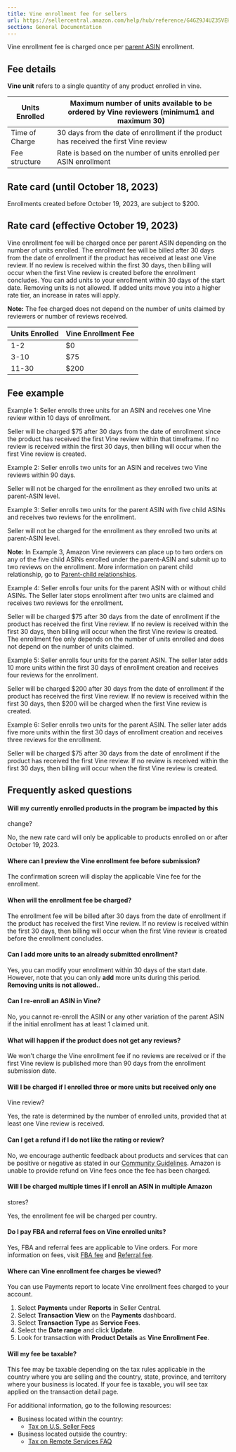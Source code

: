 ```yaml
---
title: Vine enrollment fee for sellers
url: https://sellercentral.amazon.com/help/hub/reference/G4GZ9J4UZ35VEH6G
section: General Documentation
---
```


Vine enrollment fee is charged once per [parent ASIN](/gp/help/G8841)
enrollment.

## Fee details

**Vine unit** refers to a single quantity of any product enrolled in vine.

Units Enrolled | Maximum number of units available to be ordered by Vine reviewers (minimum1 and maximum 30)  
---|---  
Time of Charge | 30 days from the date of enrollment if the product has received the first Vine review  
Fee structure | Rate is based on the number of units enrolled per ASIN enrollment  
  
## Rate card (until October 18, 2023)

Enrollments created before October 19, 2023, are subject to $200.

##  Rate card (effective October 19, 2023)

Vine enrollment fee will be charged once per parent ASIN depending on the
number of units enrolled. The enrollment fee will be billed after 30 days from
the date of enrollment if the product has received at least one Vine review.
If no review is received within the first 30 days, then billing will occur
when the first Vine review is created before the enrollment concludes. You can
add units to your enrollment within 30 days of the start date. Removing units
is not allowed. If added units move you into a higher rate tier, an increase
in rates will apply.

**Note:** The fee charged does not depend on the number of units claimed by
reviewers or number of reviews received.

Units Enrolled | Vine Enrollment Fee  
---|---  
1-2 | $0  
3-10 | $75  
11-30 | $200  
  
## Fee example

Example 1: Seller enrolls three units for an ASIN and receives one Vine review
within 10 days of enrollment.

Seller will be charged $75 after 30 days from the date of enrollment since the
product has received the first Vine review within that timeframe. If no review
is received within the first 30 days, then billing will occur when the first
Vine review is created.

Example 2: Seller enrolls two units for an ASIN and receives two Vine reviews
within 90 days.

Seller will not be charged for the enrollment as they enrolled two units at
parent-ASIN level.

Example 3: Seller enrolls two units for the parent ASIN with five child ASINs
and receives two reviews for the enrollment.

Seller will not be charged for the enrollment as they enrolled two units at
parent-ASIN level.

**Note:** In Example 3, Amazon Vine reviewers can place up to two orders on
any of the five child ASINs enrolled under the parent-ASIN and submit up to
two reviews on the enrollment. More information on parent child relationship,
go to [Parent-child relationships](/gp/help/G8841).

Example 4: Seller enrolls four units for the parent ASIN with or without child
ASINs. The Seller later stops enrollment after two units are claimed and
receives two reviews for the enrollment.

Seller will be charged $75 after 30 days from the date of enrollment if the
product has received the first Vine review. If no review is received within
the first 30 days, then billing will occur when the first Vine review is
created. The enrollment fee only depends on the number of units enrolled and
does not depend on the number of units claimed.

Example 5: Seller enrolls four units for the parent ASIN. The seller later
adds 10 more units within the first 30 days of enrollment creation and
receives four reviews for the enrollment.

Seller will be charged $200 after 30 days from the date of enrollment if the
product has received the first Vine review. If no review is received within
the first 30 days, then $200 will be charged when the first Vine review is
created.

Example 6: Seller enrolls two units for the parent ASIN. The seller later adds
five more units within the first 30 days of enrollment creation and receives
three reviews for the enrollment.

Seller will be charged $75 after 30 days from the date of enrollment if the
product has received the first Vine review. If no review is received within
the first 30 days, then billing will occur when the first Vine review is
created.

## Frequently asked questions

#### Will my currently enrolled products in the program be impacted by this
change?

No, the new rate card will only be applicable to products enrolled on or after
October 19, 2023.

#### Where can I preview the Vine enrollment fee before submission?

The confirmation screen will display the applicable Vine fee for the
enrollment.

#### When will the enrollment fee be charged?

The enrollment fee will be billed after 30 days from the date of enrollment if
the product has received the first Vine review. If no review is received
within the first 30 days, then billing will occur when the first Vine review
is created before the enrollment concludes.

#### Can I add more units to an already submitted enrollment?

Yes, you can modify your enrollment within 30 days of the start date. However,
note that you can only **add** more units during this period. **Removing units
is not allowed.**.

#### Can I re-enroll an ASIN in Vine?

No, you cannot re-enroll the ASIN or any other variation of the parent ASIN if
the initial enrollment has at least 1 claimed unit.

#### What will happen if the product does not get any reviews?

We won’t charge the Vine enrollment fee if no reviews are received or if the
first Vine review is published more than 90 days from the enrollment
submission date.

#### Will I be charged if I enrolled three or more units but received only one
Vine review?

Yes, the rate is determined by the number of enrolled units, provided that at
least one Vine review is received.

#### Can I get a refund if I do not like the rating or review?

No, we encourage authentic feedback about products and services that can be
positive or negative as stated in our [Community
Guidelines](https://www.amazon.com/gp/help/customer/display.html/ref=hp_left_v4_sib?ie=UTF8&nodeId=201929730).
Amazon is unable to provide refund on Vine fees once the fee has been charged.

#### Will I be charged multiple times if I enroll an ASIN in multiple Amazon
stores?

Yes, the enrollment fee will be charged per country.

#### Do I pay FBA and referral fees on Vine enrolled units?

Yes, FBA and referral fees are applicable to Vine orders. For more information
on fees, visit [FBA fee](/gp/help/GPDC3KPYAGDTVDJP) and [Referral
fee](/gp/help/GTG4BAWSY39Z98Z3).

#### Where can Vine enrollment fee charges be viewed?

You can use Payments report to locate Vine enrollment fees charged to your
account.  

  1. Select **Payments** under **Reports** in Seller Central.
  2. Select **Transaction View** on the **Payments** dashboard.
  3. Select **Transaction Type** as **Service Fees**.
  4. Select the **Date range** and click **Update**.
  5. Look for transaction with **Product Details** as **Vine Enrollment Fee**.

#### Will my fee be taxable?

This fee may be taxable depending on the tax rules applicable in the country
where you are selling and the country, state, province, and territory where
your business is located. If your fee is taxable, you will see tax applied on
the transaction detail page.

For additional information, go to the following resources:

  * Business located within the country: 
    * [Tax on U.S. Seller Fees](/gp/help/GA65GGD8MR46A2WL)
  * Business located outside the country: 
    * [Tax on Remote Services FAQ](/gp/help/external/GZVGU4JR7Z75BB5E)

